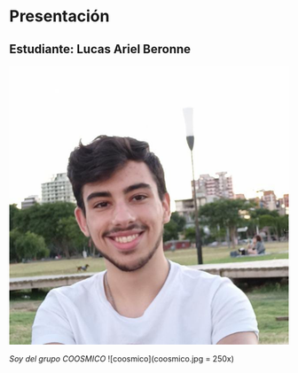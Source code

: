 # Presentación

## Estudiante: Lucas Ariel Beronne

![mi foto](miFoto.jpeg)

*Soy del grupo COOSMICO*
![coosmico](coosmico.jpg = 250x)


